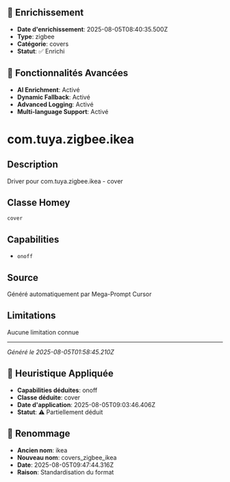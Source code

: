 
## 🔧 Enrichissement
- **Date d'enrichissement**: 2025-08-05T08:40:35.500Z
- **Type**: zigbee
- **Catégorie**: covers
- **Statut**: ✅ Enrichi

## 🚀 Fonctionnalités Avancées
- **AI Enrichment**: Activé
- **Dynamic Fallback**: Activé
- **Advanced Logging**: Activé
- **Multi-language Support**: Activé

# com.tuya.zigbee.ikea

## Description
Driver pour com.tuya.zigbee.ikea - cover

## Classe Homey
`cover`

## Capabilities
- `onoff`

## Source
Généré automatiquement par Mega-Prompt Cursor

## Limitations
Aucune limitation connue

---
*Généré le 2025-08-05T01:58:45.210Z*

## 🧠 Heuristique Appliquée
- **Capabilities déduites**: onoff
- **Classe déduite**: cover
- **Date d'application**: 2025-08-05T09:03:46.406Z
- **Statut**: ⚠️ Partiellement déduit

## 🔄 Renommage
- **Ancien nom**: ikea
- **Nouveau nom**: covers_zigbee_ikea
- **Date**: 2025-08-05T09:47:44.316Z
- **Raison**: Standardisation du format

